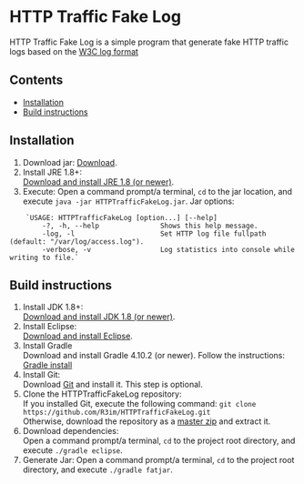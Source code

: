 HTTP Traffic Fake Log
=====================

HTTP Traffic Fake Log is a simple program that generate fake HTTP traffic logs based on the [W3C log format](https://www.w3.org/Daemon/User/Config/Logging.html#common-logfile-format)


Contents
--------

* [Installation](#installation)
* [Build instructions](#build-instructions)

Installation
------------

1. Download jar:
   [Download](https://github.com/R3im/HTTPTrafficFakeLog/raw/master/build/libs/HTTPTrafficFakeLog-1.0.jar).
2. Install JRE 1.8+:<br>
   [Download and install JRE 1.8 (or newer)](https://www.java.com/fr/download/).
3. Execute:
   Open a command prompt/a terminal, `cd` to the jar location,
   and execute `java -jar HTTPTrafficFakeLog.jar`.
   Jar options:
```
	`USAGE: HTTPTrafficFakeLog [option...] [--help]
		-?, -h, --help               Shows this help message.
		-log, -l                     Set HTTP log file fullpath (default: "/var/log/access.log").
		-verbose, -v                 Log statistics into console while writing to file.`
```

Build instructions
------------------

1. Install JDK 1.8+:<br>
   [Download and install JDK 1.8 (or newer)](https://www.oracle.com/technetwork/java/javase/downloads/jdk8-downloads-2133151.html).
2. Install Eclipse:<br>
   [Download and install Eclipse](https://www.eclipse.org/downloads/).
3. Install Gradle<br>
   Download and install Gradle 4.10.2 (or newer).
   Follow the instructions: [Gradle install](https://gradle.org/install/)
4. Install Git:<br>
   Download [Git](http://git-scm.com/downloads) and install it.
   This step is optional.
5. Clone the HTTPTrafficFakeLog repository:<br>
   If you installed Git, execute the following command: `git clone https://github.com/R3im/HTTPTrafficFakeLog.git`<br>
   Otherwise, download the repository as a [master zip](https://github.com/R3im/HTTPTrafficFakeLog/archive/master.zip) and extract it.
6. Download dependencies:<br>
   Open a command prompt/a terminal, `cd` to the project root directory,
   and execute `./gradle eclipse`.
7. Generate Jar:
   Open a command prompt/a terminal, `cd` to the project root directory,
   and execute `./gradle fatjar`.

	